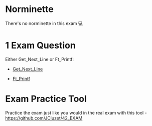 # Norminette

There's no norminette in this exam 💻

# 1 Exam Question

Either Get_Next_Line or Ft_Printf:

- [Get_Next_Line](https://github.com/pasqualerossi/42-School-Exam-Rank-03/tree/main/get_next_line)

- [Ft_Printf](https://github.com/pasqualerossi/42-School-Exam-Rank-03/tree/main/ft_printf) 

# Exam Practice Tool

Practice the exam just like you would in the real exam with this tool - https://github.com/JCluzet/42_EXAM

